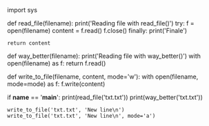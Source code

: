 import sys

def read_file(filename):
    print('Reading file with read_file()')
    try:
        f = open(filename)
        content = f.read()
        f.close()
    finally:
        print('Finale')
    
    return content    

def way_better(filename):
    print('Reading file with way_better()')
    with open(filename) as f:
        return f.read()

def write_to_file(filename, content, mode='w'):
    with open(filename, mode=mode) as f:
        f.write(content)

    
if __name__ == '__main__':
    print(read_file('txt.txt'))
    print(way_better('txt.txt'))
    
    write_to_file('txt.txt', 'New line\n')
    write_to_file('txt.txt', 'New line\n', mode='a')
